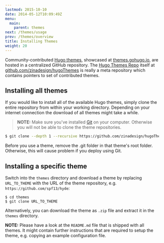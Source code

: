 ```yaml
---
lastmod: 2015-10-10
date: 2014-05-12T10:09:49Z
menu:
  main:
    parent: themes
next: /themes/usage
prev: /themes/overview
title: Installing Themes
weight: 20
---
```


Community-contributed [Hugo themes](http://themes.gohugo.io/), showcased
at [themes.gohugo.io](//themes.gohugo.io/), are hosted in a centralized
GitHub repository.  The [Hugo Themes Repo](https://github.com/zinadesign/hugoThemes)
itself at [github.com/zinadesign/hugoThemes](https://github.com/zinadesign/hugoThemes) is
really a meta repository which contains pointers to set of contributed themes.

## Installing all themes

If you would like to install all of the available Hugo themes, simply
clone the entire repository from within your working directory. Depending 
on your internet connection the download of all themes might take a while.

> **NOTE:** Make sure you've installed [Git](https://git-scm.com/) on your computer.
Otherwise you will not be able to clone the theme repositories.

```bash
$ git clone --depth 1 --recursive https://github.com/zinadesign/hugoThemes.git themes
```
Before you use a theme, remove the .git folder in that theme's root folder. Otherwise, this will cause problem if you deploy using Git.

## Installing a specific theme

Switch into the `themes` directory and download a theme by replacing `URL_TO_THEME` 
with the URL of the theme repository, e.g. `https://github.com/spf13/hyde`:

    $ cd themes
    $ git clone URL_TO_THEME
    
Alternatively, you can download the theme as `.zip` file and extract it in the 
`themes` directory.

**NOTE:** Please have a look at the `README.md` file that is shipped with all themes.
It might contain further instructions that are required to setup the theme, e.g. copying
an example configuration file.
